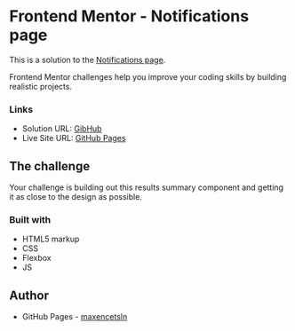 # Frontend Mentor - Notifications page

This is a solution to the [Notifications page](https://www.frontendmentor.io/challenges/notifications-page-DqK5QAmKbC/hub). 

Frontend Mentor challenges help you improve your coding skills by building realistic projects.

### Links

- Solution URL: [GibHub](https://github.com/maxencetsln/notifications-page-main.io)
- Live Site URL: [GitHub Pages](https://maxencetsln.github.io/notifications-page-main.io/)

## The challenge

Your challenge is building out this results summary component and getting it as close to the design as possible.

### Built with

- HTML5 markup
- CSS
- Flexbox
- JS

## Author

- GitHub Pages - [maxencetsln](https://github.com/maxencetsln)
